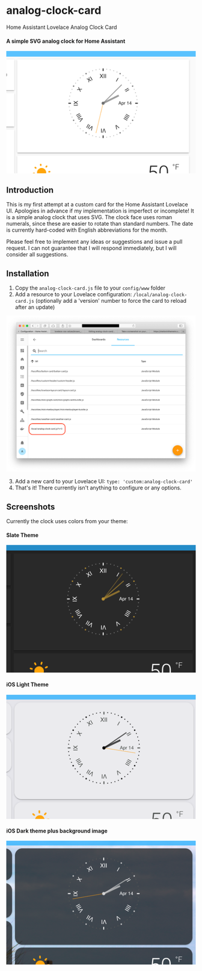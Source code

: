 # analog-clock-card
Home Assistant Lovelace Analog Clock Card
#### A simple SVG analog clock for Home Assistant
![Screenshot of the clock with Default theme](clock1.png "Default Theme")
## Introduction
This is my first attempt at a custom card for the Home Assistant Lovelace UI. Apologies in advance if my implementation is imperfect or incomplete! It is a simple analog clock that uses SVG. The clock face uses roman numerals, since these are easier to rotate than standard numbers. The date is currently hard-coded with English abbreviations for the month.

Please feel free to implement any ideas or suggestions and issue a pull request. I can not guarantee that I will respond immediately, but I will consider all suggestions.
## Installation
1. Copy the `analog-clock-card.js` file to your `config/www` folder
2. Add a resource to your Lovelace configuration: `/local/analog-clock-card.js` (optionally add a 'version' number to force the card to reload after an update)

![Screenshot of the Lovelace Resources configuration page](LovelaceResource.png "Lovelace Configuration")

3. Add a new card to your Lovelace UI: `type: 'custom:analog-clock-card'`
4. That's it! There currently isn't anything to configure or any options.
## Screenshots
Currently the clock uses colors from your theme:
#### Slate Theme
![Screenshot of the clock with Slate theme](clock2.png "Slate Theme")
#### iOS Light Theme
![Screenshot of the clock with iOS Light theme](clock3.png "iOS Light Theme")
#### iOS Dark theme plus background image
![Screenshot of the clock with iOS Dark theme and background image](clock4.png "iOS Dark Theme plus background image")
